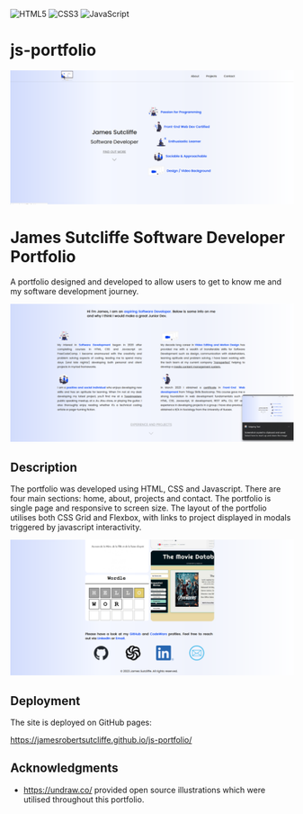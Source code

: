 
![HTML5](https://img.shields.io/badge/html5-%23E34F26.svg?style=for-the-badge&logo=html5&logoColor=white) ![CSS3](https://img.shields.io/badge/css3-%231572B6.svg?style=for-the-badge&logo=css3&logoColor=white) ![JavaScript](https://img.shields.io/badge/javascript-%23323330.svg?style=for-the-badge&logo=javascript&logoColor=%23F7DF1E)

# js-portfolio

![Portfolio Homepage](assets/images/portfolio1.png)

# James Sutcliffe Software Developer Portfolio

A portfolio designed and developed to allow users to get to know me and my software development journey.

![Portfolio About](assets/images/portfolio2.png)

## Description

The portfolio was developed using HTML, CSS and Javascript. There are four main sections: home, about, projects and contact. The portfolio is single page and responsive to screen size. The layout of the portfolio utilises both CSS Grid and Flexbox, with links to project displayed in modals triggered by javascript interactivity.

![Portfolio Contact](assets/images/portfolio3.png)

## Deployment

The site is deployed on GitHub pages:

https://jamesrobertsutcliffe.github.io/js-portfolio/

## Acknowledgments

 - https://undraw.co/ provided open source illustrations which were utilised throughout this portfolio.